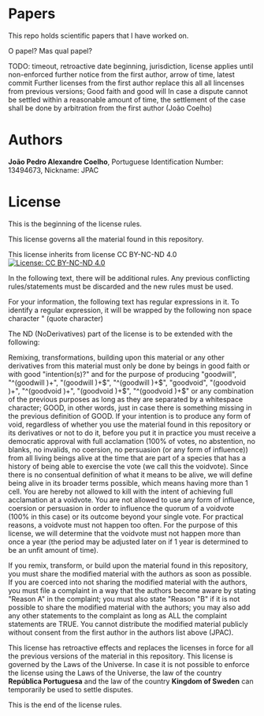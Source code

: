 # Papers
This repo holds scientific papers that I have worked on.

O papel? Mas qual papel?

TODO: timeout, retroactive date beginning, jurisdiction, license applies until non-enforced further notice from the first author, arrow of time, latest commit
Further licenses from the first author replace this all all lincenses from previous versions;
Good faith and good will
In case a dispute cannot be settled within a reasonable amount of time, the settlement of the case shall be done by arbitration from the first author (João Coelho) 

# Authors
**João Pedro Alexandre Coelho**, Portuguese Identification  Number: 13494673, Nickname: JPAC

# License

This is the beginning of the license rules.

This license governs all the material found in this repository.

This license inherits from license CC BY-NC-ND 4.0 [![License: CC BY-NC-ND 4.0](https://img.shields.io/badge/License-CC%20BY--NC--ND%204.0-lightgrey.svg)](https://creativecommons.org/licenses/by-nc-nd/4.0/)

In the following text, there will be additional rules. Any previous conflicting rules/statements must be discarded and the new rules must be used.

For your information, the following text has regular expressions in it. To identify a regular expression, it will be wrapped by the following non space character " (quote character)

The ND (NoDerivatives) part of the license is to be extended with the following: 

Remixing, transformations, building upon this material or any other derivatives from this material must only be done by beings in good faith or with good "intention(s)?" and for the purpose of producing "goodwill", "^(goodwill )+", "(goodwill )+$", "^(goodwill )+$", "goodvoid", "(goodvoid )+", "^(goodvoid )+", "(goodvoid )+$", "^(goodvoid )+$" or any combination of the previous purposes as long as they are separated by a whitespace character; GOOD, in other words, just in case there is something missing in the previous definition of GOOD. If your intention is to produce any form of void, regardless of whether you use the material found in this repository or its derivatives or not to do it, before you put it in practice you must receive a democratic approval with full acclamation (100% of votes, no abstention, no blanks, no invalids, no coersion, no persuasion (or any form of influence)) from all living beings alive at the time that are part of a species that has a history of being able to exercise the vote (we call this the voidvote). Since there is no consentual definition of what it means to be alive, we will define being alive in its broader terms possible, which means having more than 1 cell. You are hereby not allowed to kill with the intent of achieving full acclamation at a voidvote. You are not allowed to use any form of influence, coersion or persuasion in order to influence the quorum of a voidvote (100% in this case) or its outcome beyond your single vote. For practical reasons, a voidvote must not happen too often. For the purpose of this license, we will determine that the voidvote must not happen more than once a year (the period may be adjusted later on if 1 year is determined to be an unfit amount of time).

If you remix, transform, or build upon the material found in this repository, you must share the modified material with the authors as soon as possible. If you are coerced into not sharing the modified material with the authors, you must file a complaint in a way that the authors become aware by stating "Reason A" in the complaint; you must also state "Reason "B" if it is not possible to share the modified material with the authors; you may also add any other statements to the complaint as long as ALL the complaint statements are TRUE.
You cannot distribute the modified material publicly without consent from the first author in the authors list above (JPAC).

This license has retroactive effects and replaces the licenses in force for all the previous versions of the material in this repository.
This license is governed by the Laws of the Universe. In case it is not possible to enforce the license using the Laws of the Universe, the law of the country **República Portuguesa** and the law of the country **Kingdom of Sweden** can temporarily be used to settle disputes.


This is the end of the license rules.
